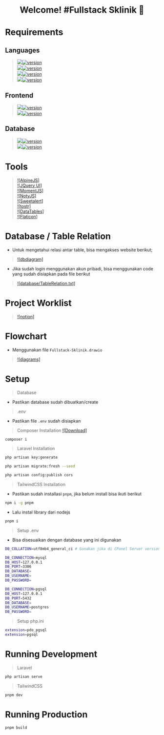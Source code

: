 <h1 align='center'>Welcome! #Fullstack Sklinik 🚀</h1>

# Requirements
## Languages
> [<img src="https://img.shields.io/badge/PHP-777BB4?style=for-the-badge&logo=php&logoColor=white" />![version](https://img.shields.io/badge/version-8.2.12-blue)](https://sourceforge.net/projects/xampp/files/XAMPP%20Windows/8.2.12/xampp-windows-x64-8.2.12-0-VS16-installer.exe/download) </br>
> [<img src="https://img.shields.io/badge/Laravel-FF2D20?style=for-the-badge&logo=laravel&logoColor=white" />![version](https://img.shields.io/badge/version-11.xx-blue)](https://laravel.com/docs/11.x/installation) </br>
> [<img src="https://img.shields.io/badge/jQuery-0769AD?style=for-the-badge&logo=jquery&logoColor=white" />![version](https://img.shields.io/badge/version-3.7.1-blue)](https://cdnjs.com/libraries/jquery) </br>
> [<img src="https://img.shields.io/badge/Node%20js-339933?style=for-the-badge&logo=nodedotjs&logoColor=white" />![version](https://img.shields.io/badge/version-21.7.1-blue)](https://nodejs.org/en/download/prebuilt-installer) </br>

## Frontend
> [<img src="https://img.shields.io/badge/Font_Awesome-339AF0?style=for-the-badge&logo=fontawesome&logoColor=white" />![version](https://img.shields.io/badge/version-6.5.2-blue)](https://cdnjs.com/libraries/font-awesome) </br>
> [<img src="https://img.shields.io/badge/Tailwind_CSS-38B2AC?style=for-the-badge&logo=tailwind-css&logoColor=white" />![version](https://img.shields.io/badge/version-1.7-blue)](https://tailwindcss.com/docs/guides/vite#vue) </br>

## Database
> [<img src="https://img.shields.io/badge/MySQL-005C84?style=for-the-badge&logo=mysql&logoColor=white" />![version](https://img.shields.io/badge/version-8.0.39-blue)](https://dev.mysql.com/downloads/installer/) </br>
> [<img src="https://img.shields.io/badge/PostgreSQL-316192?style=for-the-badge&logo=postgresql&logoColor=white" />![version](https://img.shields.io/badge/version-17.2-blue)](https://www.enterprisedb.com/downloads/postgres-postgresql-downloads) </br>

# Tools
> [![AlpineJS]](https://alpinejs.dev/essentials/installation) </br>
> [![JQuery UI]](https://jqueryui.com) </br>
> [![MomentJS]](https://momentjs.com) </br>
> [![NotyJS]](https://www.jsdelivr.com/package/npm/noty) </br>
> [![Sweetalert]](https://sweetalert2.github.io) </br>
> [![tostr]](https://www.jsdelivr.com/package/npm/toastr) </br>
> [![DataTables]](https://datatables.net/download/) </br>
> [![Flaticon]](https://www.flaticon.com/search?color=color) </br>

# Database / Table Relation
- Untuk mengetahui relasi antar table, bisa mengakses website berikut;
> [![dbdiagram]](https://dbdiagram.io/d) </br>
- Jika sudah login menggunakan akun pribadi, bisa menggunakan code yang sudah disiapkan pada file berikut
> [![database/TableRelation.txt]](https://github.com/skuadolan/fullstack-sklinik/tree/main/database/TableRelation.txt) </br>

# Project Worklist
> [![notion]](https://www.notion.so/skuadproduction/Fullstack-Klinik-fd00424e9f0f4871996679934edb861a) </br>

# Flowchart
- Menggunakan file `Fullstack-Sklinik.drawio`
> [![diagrams]](https://app.diagrams.net) </br>

# Setup
> Database
- Pastikan database sudah dibuatkan/create
> .env
- Pastikan file `.env` sudah disiapkan
> Composer Installation
> [![Download]](https://getcomposer.org/download/) </br>
```bash
composer i
```
> Laravel Installation
```bash
php artisan key:generate
```
```bash
php artisan migrate:fresh --seed
```
```bash
php artisan config:publish cors
```
> TailwindCSS Installation
- Pastikan sudah installasi `pnpm`, jika belum install bisa ikuti berikut
```bash
npm i -g pnpm
```
- Lalu instal library dari nodejs
```bash
pnpm i
```
> Setup .env
- Bisa disesuaikan dengan database yang ini digunakan
```bash
DB_COLLATION=utf8mb4_general_ci # Gunakan jika di CPanel Server version: 10.6.17-MariaDB-cll-lve - MariaDB Server

DB_CONNECTION=mysql
DB_HOST=127.0.0.1
DB_PORT=3306
DB_DATABASE=
DB_USERNAME=
DB_PASSWORD=
```
```bash
DB_CONNECTION=pgsql
DB_HOST=127.0.0.1
DB_PORT=5432
DB_DATABASE=
DB_USERNAME=postgres
DB_PASSWORD=
```
> Setup php.ini
```bash
extension=pdo_pgsql
extension=pgsql
```

# Running Development
> Laravel
```bash
php artisan serve
```
> TailwindCSS
```bash
pnpm dev
```

# Running Production
```bash
pnpm build
```
